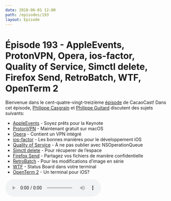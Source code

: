 ```yaml
---
date: 2018-06-01 12:00
path: /episodes/193
layout: Episode
---
```

# Épisode 193 - AppleEvents, ProtonVPN, Opera, ios-factor, Quality of Service, Simctl delete, Firefox Send, RetroBatch, WTF, OpenTerm 2
<p>Bienvenue dans le cent-quatre-vingt-treizième <a href="https://archive.org/download/cacaocast/cacaocast_193.mp3" title="CacaoCast Episode 193">épisode</a> de CacaoCast! Dans cet épisode, <a href="http://www.twitter.com/philippec" title="Philippe Casgrain sur Twitter">Philippe Casgrain</a> et <a href="http://www.twitter.com/philippeguitard" title="Philippe Guitard sur Twitter">Philippe Guitard</a> discutent des sujets suivants:</p>
<ul><li><a href="https://github.com/insidegui/AppleEvents" title="AppleEvents">AppleEvents</a> - Soyez prêts pour la Keynote</li>
<li><a href="https://protonvpn.com" title="ProtonVPN">ProtonVPN</a> - Maintenant gratuit sur macOS</li>
<li><a href="https://www.opera.com" title="Opera">Opera</a> - Contient un VPN intégré</li>
<li><a href="https://ios-factor.com" title="ios-factor">ios-factor</a> - Les bonnes manières pour le développement iOS</li>
<li><a href="https://twitter.com/gregheo/status/1001501337907970048" title="Quality of Service">Quality of Service</a> - À ne pas oublier avec NSOperationQueue</li>
<li><a href="https://twitter.com/ChristoDeluxe/status/1002177457838088192" title="Simctl delete">Simctl delete</a> - Pour récuperer de l’espace</li>
<li><a href="https://send.firefox.com" title="Firefox Send">Firefox Send</a> - Partagez vos fichiers de manière confidentielle</li>
<li><a href="https://flyingmeat.com/retrobatch/" title="RetroBatch">RetroBatch</a> - Pour les modifications d’image en série</li>
<li><a href="https://github.com/senorprogrammer/wtf" title="WTF">WTF</a> - Status Board dans votre terminal</li>
<li><a href="https://silverfox.be/articles/2018-05-18-openterm2.html" title="OpenTerm 2">OpenTerm 2</a> - Un terminal pour iOS?</li>
</ul>
<p><audio controls><source src="https://archive.org/download/cacaocast/cacaocast_193.mp3" type="audio/mpeg"><source src="https://archive.org/download/cacaocast/cacaocast_193.mp3" type="audio/mp4">Votre navigateur ne supporte pas l'élément audio / Your browser does not support the audio element.</audio></p>
